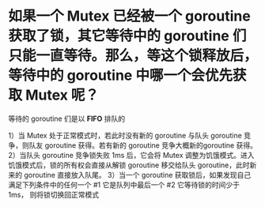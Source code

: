 # 如果一个 Mutex 已经被一个 goroutine 获取了锁，其它等待中的 goroutine 们只能一直等待。那么，等这个锁释放后，等待中的 goroutine 中哪一个会优先获取 Mutex 呢？

等待的 goroutine 们是以 <b>FIFO</b> 排队的

1）当 Mutex 处于正常模式时，若此时没有新的 goroutine 与队头 goroutine 竞争，则队友 goroutine 获得。若有新的 goroutine 竞争大概新的goroutine 获得。
2）当队头 goroutine 竞争锁失败 1ms 后，它会将  Mutex 调整为饥饿模式。进入饥饿模式后，锁的所有权会直接从解锁 goroutine 移交给队头 goroutine，此时新来的 goroutine 直接放入队尾。
3）当一个 goroutine 获取锁后，如果发现自己满足下列条件中的任何一个 #1 它是队列中最后一个 #2 它等待锁的时间少于 1ms， 则将锁切换回正常模式
